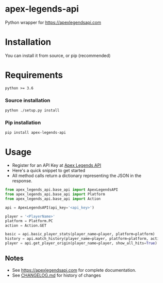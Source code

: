 # apex-legends-api
Python wrapper for https://apexlegendsapi.com

# Installation
You can install it from source, or pip (recommended)
# Requirements
`python >= 3.6`
### Source installation
`python ./setup.py install`
### Pip installation
`pip install apex-legends-api`

# Usage
* Register for an API Key at [Apex Legends API](https://apexlegendsapi.com)
* Here's a quick snippet to get started
* All method calls return a dictionary representing the JSON in the response.

```python
from apex_legends_api.base_api import ApexLegendsAPI
from apex_legends_api.base_api import Platform
from apex_legends_api.base_api import Action

api = ApexLegendsAPI(api_key='<api_key>')

player = '<PlayerName>'
platform = Platform.PC
action = Action.GET

basic = api.basic_player_stats(player_name=player, platform=platform)
history = api.match_history(player_name=player, platform=platform, action=action)
player = api.get_player_origin(player_name=player, show_all_hits=True)

```
## Notes
- See https://apexlegendsapi.com for complete documentation.
- See [CHANGELOG.md](CHANGELOG.md) for history of changes